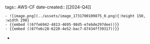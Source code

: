 tags:: AWS-CF
date-created:: [[2024-Q4]]

	- ![image.png](../assets/image_1731700109875_0.png){:height 150, :width 298}
	- {{embed ((67fe6942-4813-4695-98d5-e7ebde297dee))}}
	- {{embed ((67fe6c28-6220-4e52-bac7-67434ff39317))}}
-